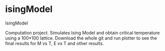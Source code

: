 # isingModel
IsingModel

Computation project. Simulates Ising
Model and obtain critical temperature
using a 100*100 lattice.
Download the whole git and run plotter
to see the final results for M vs T, 
E vs T and other results.
